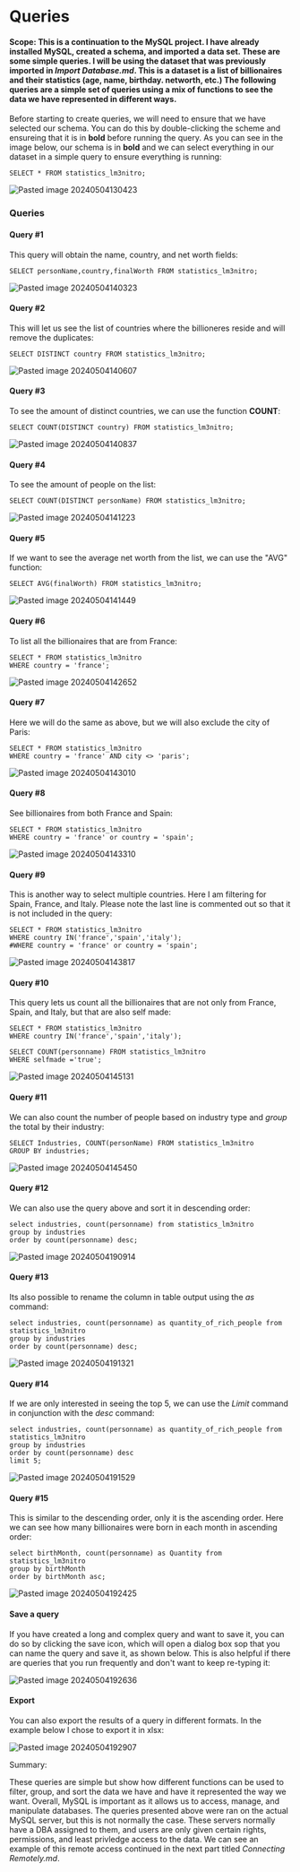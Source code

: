 # Queries

#### Scope: This is a continuation to the MySQL project. I have already installed MySQL, created a schema, and imported a data set. These are some simple queries. I will be using the dataset that was previously imported in *Import Database.md*. This is a dataset is a list of billionaires and their statistics (age, name, birthday. networth, etc.) The following queries are a simple set of queries using a mix of functions to see the data we have represented in different ways.

Before starting to create queries, we will need to ensure that we have selected our schema. You can do this by double-clicking the scheme and ensureing that it is in **bold** before running the query. As you can see in the image below, our schema is in **bold** and we can select everything in our dataset in a simple query to ensure everything is running:

```
SELECT * FROM statistics_lm3nitro;
```
![Pasted image 20240504130423](https://github.com/lm3nitro/Projects/assets/55665256/c669a29f-3f0c-4c22-95d3-9c0808f12970)

### Queries

#### Query #1

This query will obtain the name, country, and net worth fields:

```
SELECT personName,country,finalWorth FROM statistics_lm3nitro;
```
![Pasted image 20240504140323](https://github.com/lm3nitro/Projects/assets/55665256/3e277739-5150-4345-bf9a-c08c5f782714)


#### Query #2

This will let us see the list of countries where the billioneres reside and will remove the duplicates:

```
SELECT DISTINCT country FROM statistics_lm3nitro;
```
![Pasted image 20240504140607](https://github.com/lm3nitro/Projects/assets/55665256/75f9fbef-f882-4141-a8dc-55f03ac7d7ae)


#### Query #3

To see the amount of distinct countries, we can use the function **COUNT**:

```
SELECT COUNT(DISTINCT country) FROM statistics_lm3nitro;
```

![Pasted image 20240504140837](https://github.com/lm3nitro/Projects/assets/55665256/fbaf358f-66fd-42c0-9d3b-8deb7f9bd1e3)

#### Query #4

To see the amount of people on the list:

```
SELECT COUNT(DISTINCT personName) FROM statistics_lm3nitro;
```
![Pasted image 20240504141223](https://github.com/lm3nitro/Projects/assets/55665256/7e9e13b8-5e47-4c80-ac21-cebc1e17318e)

#### Query #5

If we want to see the average net worth from the list, we can use the "AVG" function:

```
SELECT AVG(finalWorth) FROM statistics_lm3nitro;
```
![Pasted image 20240504141449](https://github.com/lm3nitro/Projects/assets/55665256/6be56c42-14b1-402a-af8a-302b3ea31816)

#### Query #6

To list all the billionaires that are from France:

```
SELECT * FROM statistics_lm3nitro
WHERE country = 'france';
```

![Pasted image 20240504142652](https://github.com/lm3nitro/Projects/assets/55665256/60d4245d-3bd8-49c5-973f-f5636fe8819f)

#### Query #7

Here we will do the same as above, but we will also exclude the city of Paris:

```
SELECT * FROM statistics_lm3nitro
WHERE country = 'france' AND city <> 'paris';
```
![Pasted image 20240504143010](https://github.com/lm3nitro/Projects/assets/55665256/e261c5d3-2c96-44ea-aa87-fd6ecd4a2ddb)

#### Query #8

See billionaires from both France and Spain:

```
SELECT * FROM statistics_lm3nitro
WHERE country = 'france' or country = 'spain';
```

![Pasted image 20240504143310](https://github.com/lm3nitro/Projects/assets/55665256/dbace42c-c67c-48ba-bf93-d18705ef294f)

#### Query #9

This is another way to select multiple countries. Here I am filtering for Spain, France, and Italy. Please note the last line is commented out so that it is not included in the query:

```
SELECT * FROM statistics_lm3nitro
WHERE country IN('france','spain','italy');
#WHERE country = 'france' or country = 'spain';
```

![Pasted image 20240504143817](https://github.com/lm3nitro/Projects/assets/55665256/0e489656-737e-441d-b62a-0a0bdd10f38a)


#### Query #10 

This query lets us count all the billionaires that are not only from France, Spain, and Italy, but that are also self made:

```
SELECT * FROM statistics_lm3nitro
WHERE country IN('france','spain','italy');

SELECT COUNT(personname) FROM statistics_lm3nitro
WHERE selfmade ='true';
```

![Pasted image 20240504145131](https://github.com/lm3nitro/Projects/assets/55665256/a161c2b1-67fb-426c-bde0-9713d5fbd65c)


#### Query #11

We can also count the number of people based on industry type and *group* the total by their industry:

```
SELECT Industries, COUNT(personName) FROM statistics_lm3nitro
GROUP BY industries;
```

![Pasted image 20240504145450](https://github.com/lm3nitro/Projects/assets/55665256/79094849-51ce-4dc9-9b74-41d4dfcab596)


#### Query #12

We can also use the query above and sort it in descending order:

```
select industries, count(personname) from statistics_lm3nitro
group by industries
order by count(personname) desc;
```

![Pasted image 20240504190914](https://github.com/lm3nitro/Projects/assets/55665256/5313d7bf-2eb9-44fa-be87-e6a28cf5ee82)


#### Query #13

Its also possible to rename the column in table output using the *as* command:

```
select industries, count(personname) as quantity_of_rich_people from statistics_lm3nitro
group by industries
order by count(personname) desc;
```

![Pasted image 20240504191321](https://github.com/lm3nitro/Projects/assets/55665256/c7e06543-de72-4280-aece-30130066af80)

#### Query #14

If we are only interested in seeing the top 5, we can use the *Limit* command in conjunction with the *desc* command:

```
select industries, count(personname) as quantity_of_rich_people from statistics_lm3nitro
group by industries
order by count(personname) desc
limit 5;
```

![Pasted image 20240504191529](https://github.com/lm3nitro/Projects/assets/55665256/154ebf33-d697-44c6-a7e6-e184304d552b)


#### Query #15

This is similar to the descending order, only it is the ascending order. Here we can see how many billionaires were born in each month in ascending order:

```
select birthMonth, count(personname) as Quantity from statistics_lm3nitro
group by birthMonth
order by birthMonth asc;
```

![Pasted image 20240504192425](https://github.com/lm3nitro/Projects/assets/55665256/9fe2c159-0280-4438-823a-862c43457736)


#### Save a query

If you have created a long and complex query and want to save it, you can do so by clicking the save icon, which will open a dialog box sop that you can name the query and save it, as shown below. This is also helpful if there are queries that you run frequently and don't want to keep re-typing it:

![Pasted image 20240504192636](https://github.com/lm3nitro/Projects/assets/55665256/8119d6d3-a616-4265-8382-23e5a9569b9b)


#### Export

You can also export the results of a query in different formats. In the example below I chose to export it in xlsx:

![Pasted image 20240504192907](https://github.com/lm3nitro/Projects/assets/55665256/6ca76c10-584f-4c97-a672-b337f5c8f26d)


Summary:

These queries are simple but show how different functions can be used to filter, group, and sort the data we have and have it represented the way we want. Overall, MySQL is important as it allows us to access, manage, and manipulate databases. The queries presented above were ran on the actual MySQL server, but this is not normally the case. These servers normally have a DBA assigned to them, and users are only given certain rights, permissions, and least privledge access to the data. We can see an example of this remote access continued in the next part titled *Connecting Remotely.md*. 
